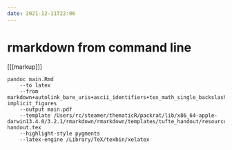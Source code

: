 ```yaml
---
date: 2021-12-11T22:06
---
```


# rmarkdown from command line

[[[markup]]]

    pandoc main.Rmd 
        --to latex 
        --from markdown+autolink_bare_uris+ascii_identifiers+tex_math_single_backslash-implicit_figures 
        --output main.pdf 
        --template /Users/rc/steamer/thematicR/packrat/lib/x86_64-apple-darwin13.4.0/3.2.1/rmarkdown/rmarkdown/templates/tufte_handout/resources/tufte-handout.tex 
        --highlight-style pygments 
        --latex-engine /Library/TeX/texbin/xelatex